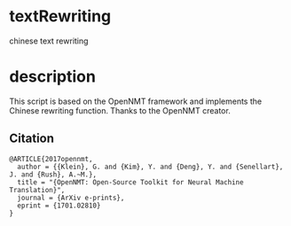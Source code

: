 # textRewriting
chinese text rewriting

# description
This script is based on the OpenNMT framework and implements the Chinese rewriting function. Thanks to the OpenNMT creator.

## Citation
```
@ARTICLE{2017opennmt,
  author = {{Klein}, G. and {Kim}, Y. and {Deng}, Y. and {Senellart}, J. and {Rush}, A.~M.},
  title = "{OpenNMT: Open-Source Toolkit for Neural Machine Translation}",
  journal = {ArXiv e-prints},
  eprint = {1701.02810}
}
```